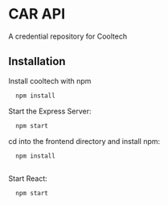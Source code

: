 
# CAR API

A credential repository for Cooltech


## Installation

Install cooltech with npm

```bash
  npm install
```

 Start the Express Server:

```bash
  npm start
```

cd into the frontend directory and install npm:

```bash
  npm install
  
```
 Start React:

```bash
  npm start